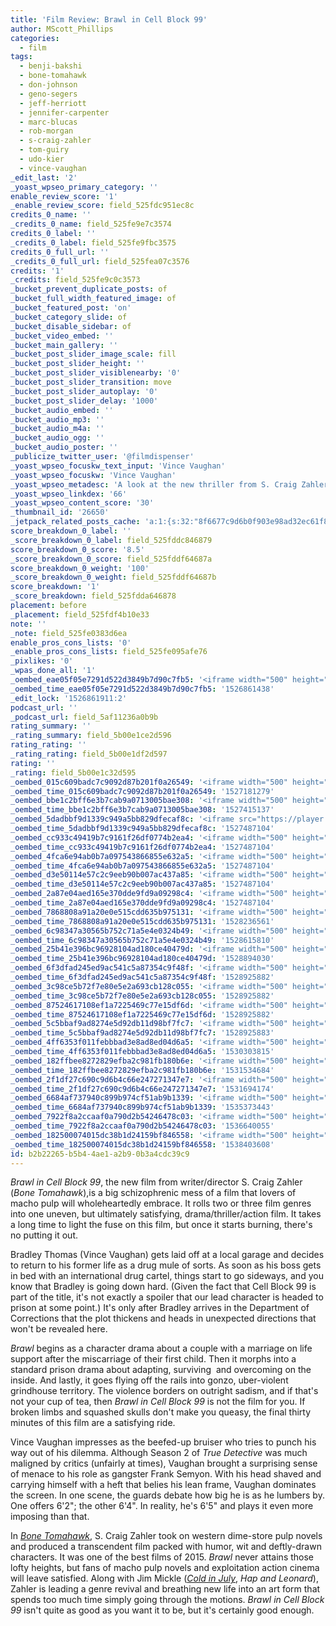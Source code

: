 ```yaml
---
title: 'Film Review: Brawl in Cell Block 99'
author: MScott_Phillips
categories:
  - film
tags:
  - benji-bakshi
  - bone-tomahawk
  - don-johnson
  - geno-segers
  - jeff-herriott
  - jennifer-carpenter
  - marc-blucas
  - rob-morgan
  - s-craig-zahler
  - tom-guiry
  - udo-kier
  - vince-vaughan
_edit_last: '2'
_yoast_wpseo_primary_category: ''
enable_review_score: '1'
_enable_review_score: field_525fdc951ec8c
credits_0_name: ''
_credits_0_name: field_525fe9e7c3574
credits_0_label: ''
_credits_0_label: field_525fe9fbc3575
credits_0_full_url: ''
_credits_0_full_url: field_525fea07c3576
credits: '1'
_credits: field_525fe9c0c3573
_bucket_prevent_duplicate_posts: of
_bucket_full_width_featured_image: of
_bucket_featured_post: 'on'
_bucket_category_slide: of
_bucket_disable_sidebar: of
_bucket_video_embed: ''
_bucket_main_gallery: ''
_bucket_post_slider_image_scale: fill
_bucket_post_slider_height: ''
_bucket_post_slider_visiblenearby: '0'
_bucket_post_slider_transition: move
_bucket_post_slider_autoplay: '0'
_bucket_post_slider_delay: '1000'
_bucket_audio_embed: ''
_bucket_audio_mp3: ''
_bucket_audio_m4a: ''
_bucket_audio_ogg: ''
_bucket_audio_poster: ''
_publicize_twitter_user: '@filmdispenser'
_yoast_wpseo_focuskw_text_input: 'Vince Vaughan'
_yoast_wpseo_focuskw: 'Vince Vaughan'
_yoast_wpseo_metadesc: 'A look at the new thriller from S. Craig Zahler, writer/director of Bone Tomahawk, starring Vince Vaughan, Jennifer Carpenter and Don Johnson'
_yoast_wpseo_linkdex: '66'
_yoast_wpseo_content_score: '30'
_thumbnail_id: '26650'
_jetpack_related_posts_cache: 'a:1:{s:32:"8f6677c9d6b0f903e98ad32ec61f8deb";a:2:{s:7:"expires";i:1526708304;s:7:"payload";a:3:{i:0;a:1:{s:2:"id";i:26737;}i:1;a:1:{s:2:"id";i:26579;}i:2;a:1:{s:2:"id";i:26339;}}}}'
score_breakdown_0_label: ''
_score_breakdown_0_label: field_525fddc846879
score_breakdown_0_score: '8.5'
_score_breakdown_0_score: field_525fddf64687a
score_breakdown_0_weight: '100'
_score_breakdown_0_weight: field_525fddf64687b
score_breakdown: '1'
_score_breakdown: field_525fdda646878
placement: before
_placement: field_525fdf4b10e33
note: ''
_note: field_525fe0383d6ea
enable_pros_cons_lists: '0'
_enable_pros_cons_lists: field_525fe095afe76
_pixlikes: '0'
_wpas_done_all: '1'
_oembed_eae05f05e7291d522d3849b7d90c7fb5: '<iframe width="500" height="281" src="https://www.youtube.com/embed/9teNKmm9R3k?start=3&feature=oembed" frameborder="0" allow="autoplay; encrypted-media" allowfullscreen></iframe>'
_oembed_time_eae05f05e7291d522d3849b7d90c7fb5: '1526861438'
_edit_lock: '1526861911:2'
podcast_url: ''
_podcast_url: field_5af11236a0b9b
rating_summary: ''
_rating_summary: field_5b00e1ce2d596
rating_rating: ''
_rating_rating: field_5b00e1df2d597
rating: ''
_rating: field_5b00e1c32d595
_oembed_015c609badc7c9092d87b201f0a26549: '<iframe width="500" height="281" src="https://www.youtube.com/embed/dkhBDhQ4OxM?feature=oembed" frameborder="0" allow="autoplay; encrypted-media" allowfullscreen></iframe>'
_oembed_time_015c609badc7c9092d87b201f0a26549: '1527181279'
_oembed_bbe1c2bff6e3b7cab9a0713005bae308: '<iframe width="500" height="281" src="https://www.youtube.com/embed/_DTbx7c7ez8?feature=oembed" frameborder="0" allow="autoplay; encrypted-media" allowfullscreen></iframe>'
_oembed_time_bbe1c2bff6e3b7cab9a0713005bae308: '1527415137'
_oembed_5dadbbf9d1339c949a5bb829dfecaf8c: '<iframe src="https://player.vimeo.com/video/8386027?app_id=122963" width="500" height="281" frameborder="0" title="Alien for Christmas" webkitallowfullscreen mozallowfullscreen allowfullscreen></iframe>'
_oembed_time_5dadbbf9d1339c949a5bb829dfecaf8c: '1527487104'
_oembed_cc933c49419b7c9161f26df0774b2ea4: '<iframe width="500" height="281" src="https://www.youtube.com/embed/vzVhPCMAxWQ?feature=oembed" frameborder="0" allow="autoplay; encrypted-media" allowfullscreen></iframe>'
_oembed_time_cc933c49419b7c9161f26df0774b2ea4: '1527487104'
_oembed_4fca6e94ab0b7a097543866855e632a5: '<iframe width="500" height="281" src="https://www.youtube.com/embed/gXg2_yExgVY?feature=oembed" frameborder="0" allow="autoplay; encrypted-media" allowfullscreen></iframe>'
_oembed_time_4fca6e94ab0b7a097543866855e632a5: '1527487104'
_oembed_d3e50114e57c2c9eeb90b007ac437a85: '<iframe width="500" height="281" src="https://www.youtube.com/embed/ab0pd9oNf7Q?feature=oembed" frameborder="0" allow="autoplay; encrypted-media" allowfullscreen></iframe>'
_oembed_time_d3e50114e57c2c9eeb90b007ac437a85: '1527487104'
_oembed_2a87e04aed165e370dde9fd9a09298c4: '<iframe width="500" height="281" src="https://www.youtube.com/embed/wBf0xLj7FhU?feature=oembed" frameborder="0" allow="autoplay; encrypted-media" allowfullscreen></iframe>'
_oembed_time_2a87e04aed165e370dde9fd9a09298c4: '1527487104'
_oembed_7868808a91a20e0e515cdd635b975131: '<iframe width="500" height="281" src="https://www.youtube.com/embed/PEZ2r1YGKSA?feature=oembed" frameborder="0" allow="autoplay; encrypted-media" allowfullscreen></iframe>'
_oembed_time_7868808a91a20e0e515cdd635b975131: '1528236561'
_oembed_6c98347a30565b752c71a5e4e0324b49: '<iframe width="500" height="281" src="https://www.youtube.com/embed/FhwktRDG_aQ?feature=oembed" frameborder="0" allow="autoplay; encrypted-media" allowfullscreen></iframe>'
_oembed_time_6c98347a30565b752c71a5e4e0324b49: '1528615810'
_oembed_25b41e396bc96928104ad180ce40479d: '<iframe width="500" height="281" src="https://www.youtube.com/embed/MFWF9dU5Zc0?feature=oembed" frameborder="0" allow="autoplay; encrypted-media" allowfullscreen></iframe>'
_oembed_time_25b41e396bc96928104ad180ce40479d: '1528894030'
_oembed_6f3dfad245ed9ac541c5a87354c9f48f: '<iframe width="500" height="281" src="https://www.youtube.com/embed/rTMINaybeyE?feature=oembed" frameborder="0" allow="autoplay; encrypted-media" allowfullscreen></iframe>'
_oembed_time_6f3dfad245ed9ac541c5a87354c9f48f: '1528925882'
_oembed_3c98ce5b72f7e80e5e2a693cb128c055: '<iframe width="500" height="281" src="https://www.youtube.com/embed/j7RHHPN4gII?feature=oembed" frameborder="0" allow="autoplay; encrypted-media" allowfullscreen></iframe>'
_oembed_time_3c98ce5b72f7e80e5e2a693cb128c055: '1528925882'
_oembed_87524617108ef1a7225469c77e15df6d: '<iframe width="500" height="281" src="https://www.youtube.com/embed/bP8vCXPo-BA?feature=oembed" frameborder="0" allow="autoplay; encrypted-media" allowfullscreen></iframe>'
_oembed_time_87524617108ef1a7225469c77e15df6d: '1528925882'
_oembed_5c5bbaf9ad8274e5d92db11d98bf7fc7: '<iframe width="500" height="281" src="https://www.youtube.com/embed/yqAS2lPISa8?feature=oembed" frameborder="0" allow="autoplay; encrypted-media" allowfullscreen></iframe>'
_oembed_time_5c5bbaf9ad8274e5d92db11d98bf7fc7: '1528925883'
_oembed_4ff6353f011febbbad3e8ad8ed04d6a5: '<iframe width="500" height="281" src="https://www.youtube.com/embed/HikYI0jIAwU?feature=oembed" frameborder="0" allow="autoplay; encrypted-media" allowfullscreen></iframe>'
_oembed_time_4ff6353f011febbbad3e8ad8ed04d6a5: '1530303815'
_oembed_182ffbee8272829efba2c981fb180b6e: '<iframe width="500" height="281" src="https://www.youtube.com/embed/Seg_yBYPjG4?feature=oembed" frameborder="0" allow="autoplay; encrypted-media" allowfullscreen></iframe>'
_oembed_time_182ffbee8272829efba2c981fb180b6e: '1531534684'
_oembed_2f1df27c690c9d6b4c66e247271347e7: '<iframe width="500" height="281" src="https://www.youtube.com/embed/9XxLHyzsB_Q?feature=oembed" frameborder="0" allow="autoplay; encrypted-media" allowfullscreen></iframe>'
_oembed_time_2f1df27c690c9d6b4c66e247271347e7: '1531694174'
_oembed_6684af737940c899b974cf51ab9b1339: '<iframe width="500" height="281" src="https://www.youtube.com/embed/gp-8oB53P7k?feature=oembed" frameborder="0" allow="autoplay; encrypted-media" allowfullscreen></iframe>'
_oembed_time_6684af737940c899b974cf51ab9b1339: '1535373443'
_oembed_7922f8a2ccaaf0a790d2b54246478c03: '<iframe width="500" height="281" src="https://www.youtube.com/embed/AWvUNABT8sg?feature=oembed" frameborder="0" allow="autoplay; encrypted-media" allowfullscreen></iframe>'
_oembed_time_7922f8a2ccaaf0a790d2b54246478c03: '1536640055'
_oembed_182500074015dc38b1d24159bf846558: '<iframe width="500" height="281" src="https://www.youtube.com/embed/USPd0vX2sdc?feature=oembed" frameborder="0" allow="autoplay; encrypted-media" allowfullscreen></iframe>'
_oembed_time_182500074015dc38b1d24159bf846558: '1538403608'
id: b2b22265-b5b4-4ae1-a2b9-0b3a4cdc39c9
---
```

<p><em>Brawl in Cell Block 99</em>, the new film from writer/director S. Craig Zahler (<em>Bone Tomahawk</em>),is a big schizophrenic mess of a film that lovers of macho pulp will wholeheartedly embrace. It rolls two or three film genres into one uneven, but ultimately satisfying, drama/thriller/action film. It takes a long time to light the fuse on this film, but once it starts burning, there's no putting it out.</p>
<p>Bradley Thomas (Vince Vaughan) gets laid off at a local garage and decides to return to his former life as a drug mule of sorts. As soon as his boss gets in bed with an international drug cartel, things start to go sideways, and you know that Bradley is going down hard. (Given the fact that Cell Block 99 is part of the title, it's not exactly a spoiler that our lead character is headed to prison at some point.) It's only after Bradley arrives in the Department of Corrections that the plot thickens and heads in unexpected directions that won't be revealed here.</p>
<p><em>Brawl </em>begins as a character drama about a couple with a marriage on life support after the miscarriage of their first child. Then it morphs into a standard prison drama about adapting, surviving  and overcoming on the inside. And lastly, it goes flying off the rails into gonzo, uber-violent grindhouse territory. The violence borders on outright sadism, and if that's not your cup of tea, then <em>Brawl in Cell Block 99</em> is not the film for you. If broken limbs and squashed skulls don't make you queasy, the final thirty minutes of this film are a satisfying ride.</p>
<p>Vince Vaughan impresses as the beefed-up bruiser who tries to punch his way out of his dilemma. Although Season 2 of <em>True Detective</em> was much maligned by critics (unfairly at times), Vaughan brought a surprising sense of menace to his role as gangster Frank Semyon. With his head shaved and carrying himself with a heft that belies his lean frame, Vaughan dominates the screen. In one scene, the guards debate how big he is as he lumbers by. One offers 6'2"; the other 6'4". In reality, he's 6'5" and plays it even more imposing than that.</p>
<p>In <a href="http://www.filmdispenser.com/adams-top-ten-films-of-2015/"><em>Bone Tomahawk</em></a>, S. Craig Zahler took on western dime-store pulp novels and produced a transcendent film packed with humor, wit and deftly-drawn characters. It was one of the best films of 2015. <em>Brawl</em> never attains those lofty heights, but fans of macho pulp novels and exploitation action cinema will leave satisfied. Along with Jim Mickle (<a href="http://www.filmdispenser.com/best-of-2014-vod/"><em>Cold in July</em></a>, <em>Hap and Leonard</em>), Zahler is leading a genre revival and breathing new life into an art form that spends too much time simply going through the motions. <em>Brawl in Cell Block 99</em> isn't quite as good as you want it to be, but it's certainly good enough.</p>
<p>&nbsp;</p>
